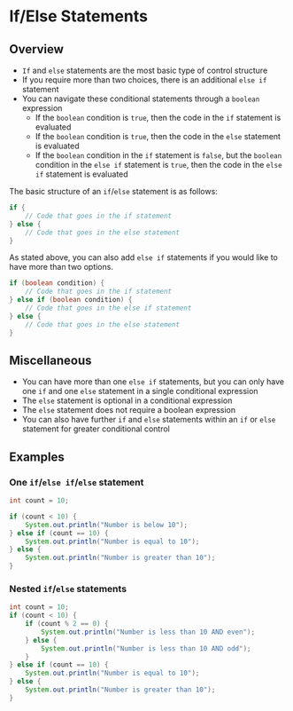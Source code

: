 # If/Else Statements

## Overview

* `If` and `else` statements are the most basic type of control structure
* If you require more than two choices, there is an additional `else if` statement
* You can navigate these conditional statements through a `boolean` expression
	* If the `boolean` condition is `true`, then the code in the `if` statement is evaluated
	* If the `boolean` condition is `true`, then the code in the `else` statement is evaluated
	* If the `boolean` condition in the `if` statement is `false`, but the `boolean` condition in the `else if` statement is `true`, then the code in the `else if` statement is evaluated

The basic structure of an `if`/`else` statement is as follows:

```java
if {
	// Code that goes in the if statement
} else {
	// Code that goes in the else statement
}
```

As stated above, you can also add `else if` statements if you would like to have more than two options.

```java
if (boolean condition) {
	// Code that goes in the if statement
} else if (boolean condition) {
	// Code that goes in the else if statement
} else {
	// Code that goes in the else statement
}
```

## Miscellaneous

* You can have more than one `else if` statements, but you can only have one `if` and one `else` statement in a single conditional expression
* The `else` statement is optional in a conditional expression
* The `else` statement does not require a boolean expression
* You can also have further `if` and `else` statements within an `if` or `else` statement for greater conditional control 

## Examples

### One `if`/`else if`/`else` statement
```java
int count = 10;

if (count < 10) {
	System.out.println("Number is below 10");
} else if (count == 10) {
	System.out.println("Number is equal to 10");
} else {
	System.out.println("Number is greater than 10");
}
```

### Nested `if`/`else` statements

```java
int count = 10;
if (count < 10) {
	if (count % 2 == 0) {
		System.out.println("Number is less than 10 AND even");
	} else {
		System.out.println("Number is less than 10 AND odd");
	}
} else if (count == 10) {
	System.out.println("Number is equal to 10");
} else {
	System.out.println("Number is greater than 10");
}
```